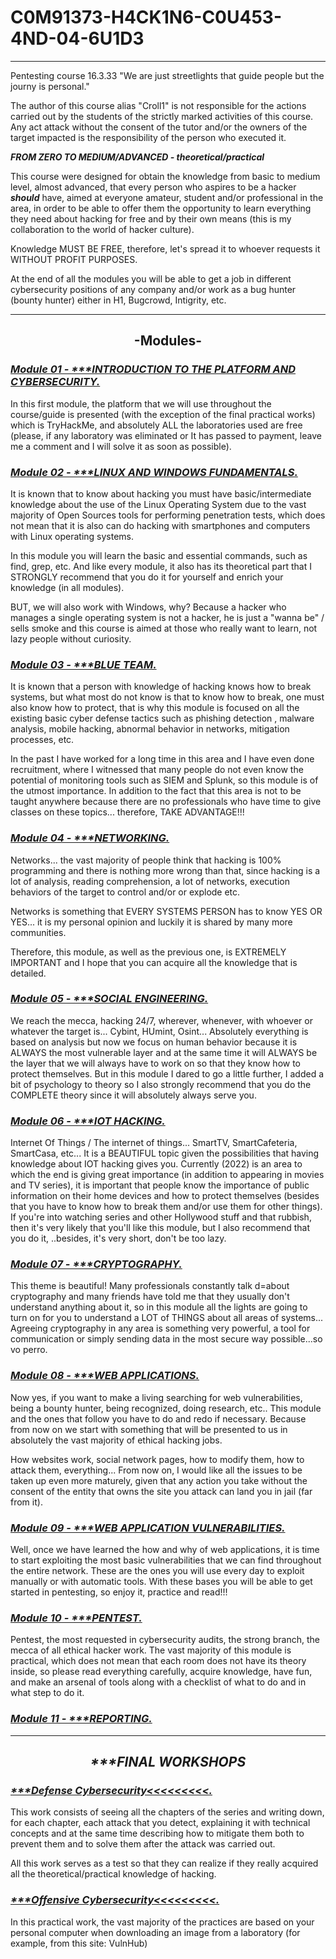# C0M91373-H4CK1N6-C0U453-4ND-04-6U1D3
***************************************************************************

Pentesting course 16.3.33
"We are just streetlights that guide people but the journy is personal."

The author of this course alias "Croll1" is not responsible for
the actions carried out by the students
of the strictly marked activities of this course.
Any act attack without the consent of the tutor and/or the owners of the target impacted is
the responsibility of the person who executed it.

***FROM ZERO TO MEDIUM/ADVANCED - theoretical/practical***

This course were designed for obtain the knowledge from basic to medium level, almost advanced, that every person who aspires to be a hacker <b><i>should</b></i> have, aimed at everyone amateur, student and/or professional in the area, in order to be able to offer them the opportunity to learn everything they need about hacking for free and by their own means (this is my collaboration to the world of hacker culture).

Knowledge MUST BE FREE, therefore, let's spread it to whoever requests it WITHOUT PROFIT PURPOSES.

At the end of all the modules you will be able to get a job in different cybersecurity positions of any company and/or work as a bug hunter (bounty hunter) either in H1, Bugcrowd, Intigrity, etc.

****************************************************************************

<H2><div align="center"> -Modules- </div></H2>

<H3><i><a href="https://github.com/Croll1312/C0M91373-H4CK1N6-C0U453-4ND-04-6U1D3/blob/main/M0DU13-1-1NT40DUC710N.md" hover>Module 01 - ***INTRODUCTION TO THE PLATFORM AND CYBERSECURITY.</a></H3></i>

In this first module, the platform that we will use throughout the course/guide is presented (with the exception of the final practical works) which is TryHackMe, and absolutely ALL the laboratories used are free (please, if any laboratory was eliminated or It has passed to payment, leave me a comment and I will solve it as soon as possible).

<H3><i><a href="https://github.com/Croll1312/C0M91373-H4CK1N6-C0U453-4ND-04-6U1D3/blob/main/M0DU13-2-L1NUX-4ND-W1ND0W5-FUND4M3N7415">Module 02 - ***LINUX AND WINDOWS FUNDAMENTALS.</a></H3></i>

It is known that to know about hacking you must have basic/intermediate knowledge about the use of the Linux Operating System due to the vast majority of Open Sources tools for performing penetration tests, which does not mean that it is also can do hacking with smartphones and computers with Linux operating systems.

In this module you will learn the basic and essential commands, such as find, grep, etc. And like every module, it also has its theoretical part that I STRONGLY recommend that you do it for yourself and enrich your knowledge (in all modules).

BUT, we will also work with Windows, why? Because a hacker who manages a single operating system is not a hacker, he is just a "wanna be" / sells smoke and this course is aimed at those who really want to learn, not lazy people without curiosity.

<H3><i><a href="https://github.com/Croll1312/C0M91373-H4CK1N6-C0U453-4ND-04-6U1D3/blob/main/M0DU13-3-BLU3T34M">Module 03 - ***BLUE TEAM.</a></H3></i>

It is known that a person with knowledge of hacking knows how to break systems, but what most do not know is that to know how to break, one must also know how to protect, that is why this module is focused on all the existing basic cyber defense tactics such as phishing detection , malware analysis, mobile hacking, abnormal behavior in networks, mitigation processes, etc.

In the past I have worked for a long time in this area and I have even done recruitment, where I witnessed that many people do not even know the potential of monitoring tools such as SIEM and Splunk, so this module is of the utmost importance. In addition to the fact that this area is not to be taught anywhere because there are no professionals who have time to give classes on these topics... therefore, TAKE ADVANTAGE!!!

<H3><i><a href="https://github.com/Croll1312/C0M91373-H4CK1N6-C0U453-4ND-04-6U1D3/blob/main/M0DU13-4-N37W04K1N6">Module 04 - ***NETWORKING.</a></H3></i>

Networks... the vast majority of people think that hacking is 100% programming and there is nothing more wrong than that, since hacking is a lot of analysis, reading comprehension, a lot of networks, execution behaviors of the target to control and/or or explode etc.

Networks is something that EVERY SYSTEMS PERSON has to know YES OR YES... it is my personal opinion and luckily it is shared by many more communities.

Therefore, this module, as well as the previous one, is EXTREMELY IMPORTANT and I hope that you can acquire all the knowledge that is detailed.

<H3><i><a href="https://github.com/Croll1312/C0M91373-H4CK1N6-C0U453-4ND-04-6U1D3/blob/main/M0DU13-5-50C141-3N61N3341N6">Module 05 - ***SOCIAL ENGINEERING.</a></H3></i>

We reach the mecca, hacking 24/7, wherever, whenever, with whoever or whatever the target is... Cybint, HUmint, Osint... Absolutely everything is based on analysis but now we focus on human behavior because it is ALWAYS the most vulnerable layer and at the same time it will ALWAYS be the layer that we will always have to work on so that they know how to protect themselves. But in this module I dared to go a little further, I added a bit of psychology to theory so I also strongly recommend that you do the COMPLETE theory since it will absolutely always serve you.

<H3><i><a href="https://github.com/Croll1312/C0M91373-H4CK1N6-C0U453-4ND-04-6U1D3/blob/main/M0DU13-6-107">Module 06 - ***IOT HACKING.</a></H3></i>

Internet Of Things / The internet of things... SmartTV, SmartCafeteria, SmartCasa, etc... It is a BEAUTIFUL topic given the possibilities that having knowledge about IOT hacking gives you. Currently (2022) is an area to which the end is giving great importance (in addition to appearing in movies and TV series), it is important that people know the importance of public information on their home devices and how to protect themselves (besides that you have to know how to break them and/or use them for other things). If you're into watching series and other Hollywood stuff and that rubbish, then it's very likely that you'll like this module, but I also recommend that you do it, ..besides, it's very short, don't be too lazy.

<H3><i><a href="https://github.com/Croll1312/C0M91373-H4CK1N6-C0U453-4ND-04-6U1D3/blob/main/M0DU13-7-%20C4Y9706R49HY">Module 07 - ***CRYPTOGRAPHY.</a></H3></i>

This theme is beautiful! Many professionals constantly talk d=about cryptography and many friends have told me that they usually don't understand anything about it, so in this module all the lights are going to turn on for you to understand a LOT of THINGS about all areas of systems... Agreeing cryptography in any area is something very powerful, a tool for communication or simply sending data in the most secure way possible...so vo perro.

<H3><i><a href="https://github.com/Croll1312/C0M91373-H4CK1N6-C0U453-4ND-04-6U1D3/blob/main/M0DU13-8-W38-499L1C4710N5">Module 08 - ***WEB APPLICATIONS.</a></H3></i>

Now yes, if you want to make a living searching for web vulnerabilities, being a bounty hunter, being recognized, doing research, etc.. This module and the ones that follow you have to do and redo if necessary. Because from now on we start with something that will be presented to us in absolutely the vast majority of ethical hacking jobs.

How websites work, social network pages, how to modify them, how to attack them, everything... From now on, I would like all the issues to be taken up even more maturely, given that any action you take without the consent of the entity that owns the site you attack can land you in jail (far from it).

<H3><i><a href="https://github.com/Croll1312/C0M91373-H4CK1N6-C0U453-4ND-04-6U1D3/blob/main/M0DU13-9-W38-499-VU1N5">Module 09 - ***WEB APPLICATION VULNERABILITIES.</a></H3></i>

Well, once we have learned the how and why of web applications, it is time to start exploiting the most basic vulnerabilities that we can find throughout the entire network. These are the ones you will use every day to exploit manually or with automatic tools. With these bases you will be able to get started in pentesting, so enjoy it, practice and read!!!

<H3><i><a href="https://github.com/Croll1312/C0M91373-H4CK1N6-C0U453-4ND-04-6U1D3/blob/main/M0DU13-10-P3NT357">Module 10 - ***PENTEST.</a></H3></i>

Pentest, the most requested in cybersecurity audits, the strong branch, the mecca of all ethical hacker work. The vast majority of this module is practical, which does not mean that each room does not have its theory inside, so please read everything carefully, acquire knowledge, have fun, and make an arsenal of tools along with a checklist of what to do and in what step to do it.

<H3><i><a href="https://github.com/Croll1312/C0M91373-H4CK1N6-C0U453-4ND-04-6U1D3/blob/main/M0DU13-11-R390471N6">Module 11 - ***REPORTING.</a></H3></i>




****************************************************************************

<H2><i><div align="center"> ***FINAL WORKSHOPS</div></H2></i>

<H3><i><a href="https://github.com/Croll1312/C0M91373-H4CK1N6-C0U453-4ND-04-6U1D3/blob/main/F1N41-W04K-D3F3N535">***Defense Cybersecurity<<<<<<<<<.</a></H3></i>
  
This work consists of seeing all the chapters of the series and writing down, for each chapter, each attack that you detect, explaining it with technical concepts and at the same time describing how to mitigate them both to prevent them and to solve them after the attack was carried out.

All this work serves as a test so that they can realize if they really acquired all the theoretical/practical knowledge of hacking.

<H3><i><a href="https://github.com/Croll1312/C0M91373-H4CK1N6-C0U453-4ND-04-6U1D3/blob/main/F1N41-W04K-0F3N51V0">***Offensive Cybersecurity<<<<<<<<<.</a></H3></i>
  
In this practical work, the vast majority of the practices are based on your personal computer when downloading an image from a laboratory (for example, from this site: VulnHub)


